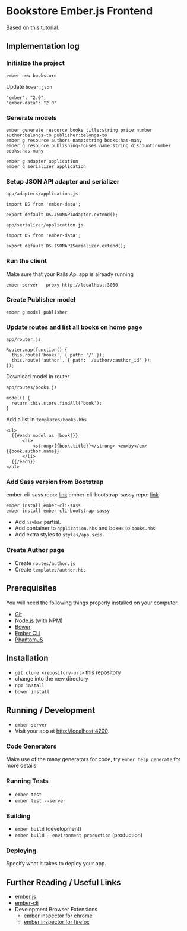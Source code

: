 # Bookstore Ember.js Frontend

Based on [this](http://emberigniter.com/modern-bridge-ember-and-rails-5-with-json-api/) tutorial.

## Implementation log

### Initialize the project

    ember new bookstore

Update `bower.json`

    "ember": "2.0",
    "ember-data": "2.0"

### Generate models

    ember generate resource books title:string price:number author:belongs-to publisher:belongs-to
    ember g resource authors name:string books:has-many
    ember g resource publishing-houses name:string discount:number books:has-many

    ember g adapter application
    ember g serializer application

### Setup JSON API adapter and serializer

`app/adapters/application.js`

    import DS from 'ember-data';

    export default DS.JSONAPIAdapter.extend();

`app/serializer/application.js`

    import DS from 'ember-data';

    export default DS.JSONAPISerializer.extend();

### Run the client

Make sure that your Rails Api app is already running

    ember server --proxy http://localhost:3000

### Create Publisher model

    ember g model publisher

### Update routes and list all books on home page

`app/router.js`

    Router.map(function() {
      this.route('books', { path: '/' });
      this.route('author', { path: '/author/:author_id' });
    });

Download model in router

`app/routes/books.js`

    model() {
      return this.store.findAll('book');
    }

Add a list in `templates/books.hbs`

    <ul>
      {{#each model as |book|}}
          <li>
              <strong>{{book.title}}</strong> <em>by</em> {{book.author.name}}
          </li>
      {{/each}}
    </ul>

### Add Sass version from Bootstrap

ember-cli-sass repo: [link](https://github.com/aexmachina/ember-cli-sass)
ember-cli-bootstrap-sassy repo: [link](https://github.com/lifegadget/ember-cli-bootstrap-sassy)

    ember install ember-cli-sass 
    ember install ember-cli-bootstrap-sassy

* Add `navbar` partial.
* Add container to `application.hbs` and boxes to `books.hbs`
* Add extra styles to `styles/app.scss`

### Create Author page

* Create `routes/author.js`
* Create `templates/author.hbs`

## Prerequisites

You will need the following things properly installed on your computer.

* [Git](http://git-scm.com/)
* [Node.js](http://nodejs.org/) (with NPM)
* [Bower](http://bower.io/)
* [Ember CLI](http://www.ember-cli.com/)
* [PhantomJS](http://phantomjs.org/)

## Installation

* `git clone <repository-url>` this repository
* change into the new directory
* `npm install`
* `bower install`

## Running / Development

* `ember server`
* Visit your app at [http://localhost:4200](http://localhost:4200).

### Code Generators

Make use of the many generators for code, try `ember help generate` for more details

### Running Tests

* `ember test`
* `ember test --server`

### Building

* `ember build` (development)
* `ember build --environment production` (production)

### Deploying

Specify what it takes to deploy your app.

## Further Reading / Useful Links

* [ember.js](http://emberjs.com/)
* [ember-cli](http://www.ember-cli.com/)
* Development Browser Extensions
  * [ember inspector for chrome](https://chrome.google.com/webstore/detail/ember-inspector/bmdblncegkenkacieihfhpjfppoconhi)
  * [ember inspector for firefox](https://addons.mozilla.org/en-US/firefox/addon/ember-inspector/)

